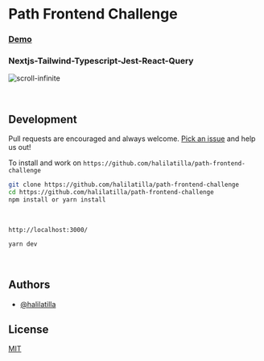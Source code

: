 # Path Frontend Challenge

### [Demo](https://path-frontend-challenge.vercel.app/)


### **Nextjs-Tailwind-Typescript-Jest-React-Query**

![scroll-infinite](https://user-images.githubusercontent.com/27916419/149330131-16edf70a-5a13-469b-87d5-b0287dbb7493.gif)

<br>

## Development

Pull requests are encouraged and always welcome.
[Pick an issue](https://github.com/halilatilla/path-frontend-challenge/issues)
and help us out!

To install and work on `https://github.com/halilatilla/path-frontend-challenge`

```bash
git clone https://github.com/halilatilla/path-frontend-challenge
cd https://github.com/halilatilla/path-frontend-challenge
npm install or yarn install
```

<br>

`http://localhost:3000/`

```bash
yarn dev
```

<br>

## Authors

- [@halilatilla](https://www.github.com/halilatilla)

## License

[MIT](https://choosealicense.com/licenses/mit/)

